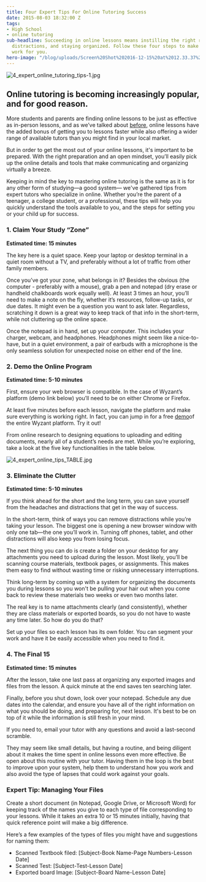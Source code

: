 ```yaml
---
title: Four Expert Tips For Online Tutoring Success
date: 2015-08-03 18:32:00 Z
tags:
- High School
- online tutoring
sub-headline: Succeeding in online lessons means instilling the right routine, squashing
  distractions, and staying organized. Follow these four steps to make online tutoring
  work for you.
hero-image: "/blog/uploads/Screen%20Shot%202016-12-15%20at%2012.33.37%20PM%20(1).png"
---
```


![4_expert_online_tutoring_tips-1.jpg](/blog/uploads/4_expert_online_tutoring_tips-1.jpg)

## Online tutoring is becoming increasingly popular, and for good reason.

More students and parents are finding online lessons to be just as effective as in-person lessons, and as we’ve talked about [before](https://www.wyzant.com/blog/is-online-private-tutoring-right-for-us), online lessons have the added bonus of getting you to lessons faster while also offering a wider range of available tutors than you might find in your local market.

But in order to get the most out of your online lessons, it's important to be prepared. With the right preparation and an open mindset, you’ll easily pick up the online details and tools that make communicating and organizing virtually a breeze.

Keeping in mind the key to mastering online tutoring is the same as it is for any other form of studying—a good system— we've gathered tips from expert tutors who specialize in online. Whether you’re the parent of a teenager, a college student, or a professional, these tips will help you quickly understand the tools available to you, and the steps for setting you or your child up for success.

### 1. Claim Your Study “Zone”

**Estimated time: 15 minutes**

The key here is a quiet space. Keep your laptop or desktop terminal in a quiet room without a TV, and preferably without a lot of traffic from other family members.

Once you’ve got your zone, what belongs in it? Besides the obvious (the computer - preferably with a mouse), grab a pen and notepad (dry erase or handheld chalkboards work equally well). At least 3 times an hour, you’ll need to make a note on the fly, whether it’s resources, follow-up tasks, or due dates. It might even be a question you want to ask later. Regardless, scratching it down is a great way to keep track of that info in the short-term, while not cluttering up the online space.

Once the notepad is in hand, set up your computer. This includes your charger, webcam, and headphones. Headphones might seem like a nice-to-have, but in a quiet environment, a pair of earbuds with a microphone is the only seamless solution for unexpected noise on either end of the line.

### 2. Demo the Online Program

**Estimated time: 5-10 minutes**

First, ensure your web browser is compatible. In the case of Wyzant’s platform (demo link below) you’ll need to be on either Chrome or Firefox.

At least five minutes before each lesson, navigate the platform and make sure everything is working right. In fact, you can jump in for a free [demo](https://www.wyzant.com/online/enterdemoroom)of the entire Wyzant platform. Try it out!

From online research to designing equations to uploading and editing documents, nearly all of a student’s needs are met. While you’re exploring, take a look at the five key functionalities in the table below.

![4_expert_online_tips_TABLE.jpg](/blog/uploads/4_expert_online_tips_TABLE.jpg)

### 3. Eliminate the Clutter

**Estimated time: 5-10 minutes**

If you think ahead for the short and the long term, you can save yourself from the headaches and distractions that get in the way of success.

In the short-term, think of ways you can remove distractions while you’re taking your lesson. The biggest one is opening a new browser window with only one tab—the one you’ll work in. Turning off phones, tablet, and other distractions will also keep you from losing focus.

The next thing you can do is create a folder on your desktop for any attachments you need to upload during the lesson. Most likely, you’ll be scanning course materials, textbook pages, or assignments. This makes them easy to find without wasting time or risking unnecessary interruptions.

Think long-term by coming up with a system for organizing the documents you during lessons so you won't be pulling your hair out when you come back to review these materials two weeks or even two months later.

The real key is to name attachments clearly (and consistently), whether they are class materials or exported boards, so you do not have to waste any time later. So how do you do that?

Set up your files so each lesson has its own folder. You can segment your work and have it be easily accessible when you need to find it.

### 4. The Final 15

**Estimated time: 15 minutes**

After the lesson, take one last pass at organizing any exported images and files from the lesson. A quick minute at the end saves ten searching later.

Finally, before you shut down, look over your notepad. Schedule any due dates into the calendar, and ensure you have all of the right information on what you should be doing, and preparing for, next lesson. It's best to be on top of it while the information is still fresh in your mind.

If you need to, email your tutor with any questions and avoid a last-second scramble.

They may seem like small details, but having a routine, and being diligent about it makes the time spent in online lessons even more effective. Be open about this routine with your tutor. Having them in the loop is the best to improve upon your system, help them to understand how you work and also avoid the type of lapses that could work against your goals.

### Expert Tip: Managing Your Files

Create a short document (in Notepad, Google Drive, or Microsoft Word) for keeping track of the names you give to each type of file corresponding to your lessons. While it takes an extra 10 or 15 minutes initially, having that quick reference point will make a big difference.

Here’s a few examples of the types of files you might have and suggestions for naming them:

* Scanned Textbook filed: [Subject-Book Name-Page Numbers-Lesson Date]
* Scanned Test: [Subject-Test-Lesson Date]
* Exported board Image: [Subject-Board Name-Lesson Date]
